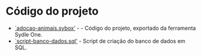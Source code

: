 # Código do projeto

* [`adocao-animais.sybox'](/src/adocao-animais.sybox) - - Código do projeto, exportado da ferramenta Sydle One.
* [`script-banco-dados.sql'](/src/script-banco-dados.sql) - Script de criação do banco de dados em SQL.